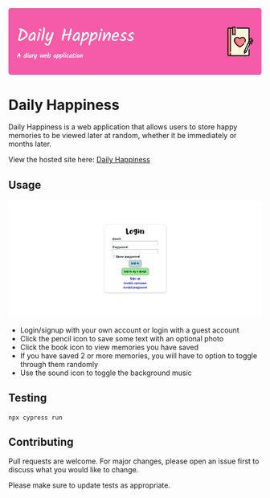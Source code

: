 ![Header](./readme-banner.png)

# Daily Happiness

Daily Happiness is a web application that allows users to store happy memories to be viewed later at random, whether it be immediately or months later.

View the hosted site here: [Daily Happiness](https://daily-happiness.netlify.app/)


## Usage

![a gif showing how to use the website](./dailyHappinessGif.gif)


* Login/signup with your own account or login with a guest account
* Click the pencil icon to save some text with an optional photo
* Click the book icon to view memories you have saved
* If you have saved 2 or more memories, you will have to option to toggle through them randomly
* Use the sound icon to toggle the background music

## Testing
    npx cypress run


## Contributing

Pull requests are welcome. For major changes, please open an issue first
to discuss what you would like to change.

Please make sure to update tests as appropriate.


